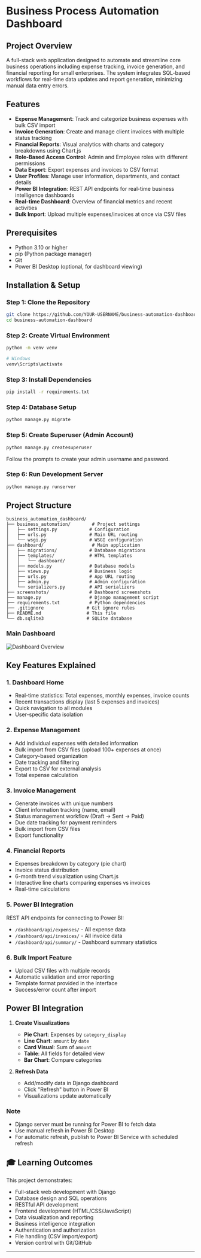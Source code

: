 # Business Process Automation Dashboard

## Project Overview
A full-stack web application designed to automate and streamline core business operations including expense tracking, invoice generation, and financial reporting for small enterprises. The system integrates SQL-based workflows for real-time data updates and report generation, minimizing manual data entry errors.

## Features
- **Expense Management**: Track and categorize business expenses with bulk CSV import
- **Invoice Generation**: Create and manage client invoices with multiple status tracking
- **Financial Reports**: Visual analytics with charts and category breakdowns using Chart.js
- **Role-Based Access Control**: Admin and Employee roles with different permissions
- **Data Export**: Export expenses and invoices to CSV format
- **User Profiles**: Manage user information, departments, and contact details
- **Power BI Integration**: REST API endpoints for real-time business intelligence dashboards
- **Real-time Dashboard**: Overview of financial metrics and recent activities
- **Bulk Import**: Upload multiple expenses/invoices at once via CSV files

## Prerequisites
- Python 3.10 or higher
- pip (Python package manager)
- Git
- Power BI Desktop (optional, for dashboard viewing)

## Installation & Setup

### Step 1: Clone the Repository
```bash
git clone https://github.com/YOUR-USERNAME/business-automation-dashboard.git
cd business-automation-dashboard
```

### Step 2: Create Virtual Environment
```bash
python -m venv venv

# Windows
venv\Scripts\activate
```

### Step 3: Install Dependencies
```bash
pip install -r requirements.txt
```

### Step 4: Database Setup
```bash
python manage.py migrate
```

### Step 5: Create Superuser (Admin Account)
```bash
python manage.py createsuperuser
```
Follow the prompts to create your admin username and password.

### Step 6: Run Development Server
```bash
python manage.py runserver
```
## Project Structure
```
business_automation_dashboard/
├── business_automation/        # Project settings
│   ├── settings.py            # Configuration
│   ├── urls.py                # Main URL routing
│   └── wsgi.py                # WSGI configuration
├── dashboard/                  # Main application
│   ├── migrations/            # Database migrations
│   ├── templates/             # HTML templates
│   │   └── dashboard/
│   ├── models.py              # Database models
│   ├── views.py               # Business logic
│   ├── urls.py                # App URL routing
│   ├── admin.py               # Admin configuration
│   └── serializers.py         # API serializers
├── screenshots/               # Dashboard screenshots
├── manage.py                  # Django management script
├── requirements.txt           # Python dependencies
├── .gitignore                # Git ignore rules
├── README.md                 # This file
└── db.sqlite3                # SQLite database
```
### Main Dashboard
![Dashboard Overview](ashboard_overview.png)

## Key Features Explained

### 1. Dashboard Home
- Real-time statistics: Total expenses, monthly expenses, invoice counts
- Recent transactions display (last 5 expenses and invoices)
- Quick navigation to all modules
- User-specific data isolation

### 2. Expense Management
- Add individual expenses with detailed information
- Bulk import from CSV files (upload 100+ expenses at once)
- Category-based organization
- Date tracking and filtering
- Export to CSV for external analysis
- Total expense calculation

### 3. Invoice Management
- Generate invoices with unique numbers
- Client information tracking (name, email)
- Status management workflow (Draft → Sent → Paid)
- Due date tracking for payment reminders
- Bulk import from CSV files
- Export functionality

### 4. Financial Reports
- Expenses breakdown by category (pie chart)
- Invoice status distribution
- 6-month trend visualization using Chart.js
- Interactive line charts comparing expenses vs invoices
- Real-time calculations

### 5. Power BI Integration
REST API endpoints for connecting to Power BI:
- `/dashboard/api/expenses/` - All expense data
- `/dashboard/api/invoices/` - All invoice data
- `/dashboard/api/summary/` - Dashboard summary statistics

### 6. Bulk Import Feature
- Upload CSV files with multiple records
- Automatic validation and error reporting
- Template format provided in the interface
- Success/error count after import

## Power BI Integration

1. **Create Visualizations**
   - **Pie Chart**: Expenses by `category_display`
   - **Line Chart**: `amount` by `date`
   - **Card Visual**: Sum of `amount`
   - **Table**: All fields for detailed view
   - **Bar Chart**: Compare categories

2. **Refresh Data**
   - Add/modify data in Django dashboard
   - Click "Refresh" button in Power BI
   - Visualizations update automatically

### Note
- Django server must be running for Power BI to fetch data
- Use manual refresh in Power BI Desktop
- For automatic refresh, publish to Power BI Service with scheduled refresh

## 🎓 Learning Outcomes
This project demonstrates:
- Full-stack web development with Django
- Database design and SQL operations
- RESTful API development
- Frontend development (HTML/CSS/JavaScript)
- Data visualization and reporting
- Business intelligence integration
- Authentication and authorization
- File handling (CSV import/export)
- Version control with Git/GitHub

---